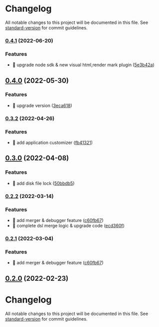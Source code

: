 # Changelog

All notable changes to this project will be documented in this file. See [standard-version](https://github.com/conventional-changelog/standard-version) for commit guidelines.

### [0.4.1](https://github.com/foxpage/foxpage-sdk-js/compare/v0.4.0...v0.4.1) (2022-06-20)


### Features

* 🎸 upgrade node sdk & new visual html,render mark plugin ([5e3b42a](https://github.com/foxpage/foxpage-sdk-js/commit/5e3b42a09a6cb9168053d4bdfda98ababe689d8f))

## [0.4.0](https://github.com/foxpage/foxpage-sdk-js/compare/v0.3.2...v0.4.0) (2022-05-30)


### Features

* 🎸 upgrade version ([3eca618](https://github.com/foxpage/foxpage-sdk-js/commit/3eca61824603caaf4c967f671d0da4ecaace8a82))

### [0.3.2](https://github.com/foxpage/foxpage-sdk-js/compare/v0.3.0...v0.3.2) (2022-04-26)

### Features

- 🎸 add application customizer ([fb41321](https://github.com/foxpage/foxpage-sdk-js/commit/fb41321291e9d1b0f21dc48cd6bf6f583016e95f))

## [0.3.0](https://github.com/foxpage/foxpage-sdk-js/compare/v0.2.2...v0.3.0) (2022-04-08)

### Features

- 🎸 add disk file lock ([50bbdb5](https://github.com/foxpage/foxpage-sdk-js/commit/50bbdb5726602c9b84291f1e84847c84fba706df))

### [0.2.2](https://github.com/foxpage/foxpage-sdk-js/compare/v0.2.0...v0.2.2) (2022-03-14)

### Features

- 🎸 add merger & debugger feature ([c60fb67](https://github.com/foxpage/foxpage-sdk-js/commit/c60fb67060d57d09bb62076b6c63e72e94e4c7ac))
- 🎸 complete dsl merge logic & upgrade code ([ecd360f](https://github.com/foxpage/foxpage-sdk-js/commit/ecd360f7b6564b5549f6f9e6e43c335b867c43b7))

### [0.2.1](https://github.com/foxpage/foxpage-sdk-js/compare/v0.2.0...v0.2.1) (2022-03-04)

### Features

- 🎸 add merger & debugger feature ([c60fb67](https://github.com/foxpage/foxpage-sdk-js/commit/c60fb67060d57d09bb62076b6c63e72e94e4c7ac))

## [0.2.0](https://github.com/foxpage/foxpage-sdk-js/compare/v0.5.0...v0.2.0) (2022-02-23)

# Changelog

All notable changes to this project will be documented in this file. See [standard-version](https://github.com/conventional-changelog/standard-version) for commit guidelines.
